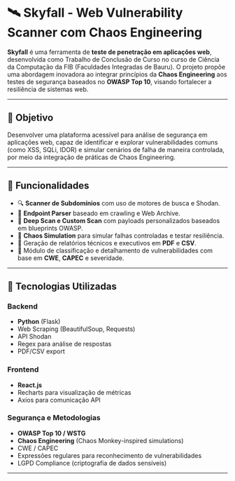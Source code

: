 # 🛰️ Skyfall - Web Vulnerability Scanner com Chaos Engineering

**Skyfall** é uma ferramenta de **teste de penetração em aplicações web**, desenvolvida como Trabalho de Conclusão de Curso no curso de Ciência da Computação da FIB (Faculdades Integradas de Bauru). O projeto propõe uma abordagem inovadora ao integrar princípios da **Chaos Engineering** aos testes de segurança baseados no **OWASP Top 10**, visando fortalecer a resiliência de sistemas web.

---

## 📌 Objetivo

Desenvolver uma plataforma acessível para análise de segurança em aplicações web, capaz de identificar e explorar vulnerabilidades comuns (como XSS, SQLi, IDOR) e simular cenários de falha de maneira controlada, por meio da integração de práticas de Chaos Engineering.

---

## 🧩 Funcionalidades

- 🔍 **Scanner de Subdomínios** com uso de motores de busca e Shodan.
- 🧠 **Endpoint Parser** baseado em crawling e Web Archive.
- 🧪 **Deep Scan e Custom Scan** com payloads personalizados baseados em blueprints OWASP.
- 🧯 **Chaos Simulation** para simular falhas controladas e testar resiliência.
- 📄 Geração de relatórios técnicos e executivos em **PDF** e **CSV**.
- 🔐 Módulo de classificação e detalhamento de vulnerabilidades com base em **CWE**, **CAPEC** e severidade.

---

## 🧠 Tecnologias Utilizadas

### Backend
- **Python** (Flask)
- Web Scraping (BeautifulSoup, Requests)
- API Shodan
- Regex para análise de respostas
- PDF/CSV export

### Frontend
- **React.js**
- Recharts para visualização de métricas
- Axios para comunicação API

### Segurança e Metodologias
- **OWASP Top 10 / WSTG**
- **Chaos Engineering** (Chaos Monkey-inspired simulations)
- CWE / CAPEC
- Expressões regulares para reconhecimento de vulnerabilidades
- LGPD Compliance (criptografia de dados sensíveis)

---
